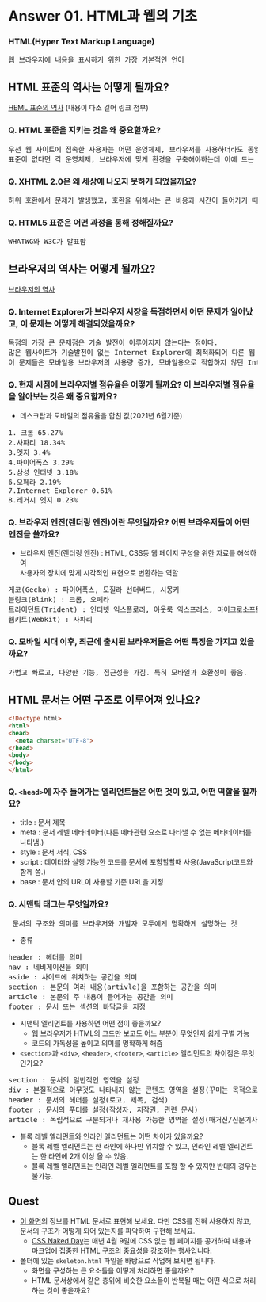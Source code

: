 # Answer 01. HTML과 웹의 기초

### **HTML(Hyper Text Markup Language)**   
<pre>웹 브라우저에 내용을 표시하기 위한 가장 기본적인 언어</pre>

## HTML 표준의 역사는 어떻게 될까요?
[HEML 표준의 역사](https://ko.wikipedia.org/wiki/HTML#%ED%91%9C%EC%A4%80_%EB%B2%84%EC%A0%84%EC%9D%98_%EC%97%AD%EC%82%AC)
(내용이 다소 길어 링크 첨부)

### __Q. HTML 표준을 지키는 것은 왜 중요할까요?__
<pre>우선 웹 사이트에 접속한 사용자는 어떤 운영체제, 브라우저를 사용하더라도 동일하게 보이고 작동해야한다.   
표준이 없다면 각 운영체제, 브라우저에 맞게 환경을 구축해야하는데 이에 드는 시간과 비용의 절감을 위해서라도 표준을 꼭 지켜야한다.
</pre>
   
### __Q. XHTML 2.0은 왜 세상에 나오지 못하게 되었을까요?__
<pre>하위 호환에서 문제가 발생했고, 호환을 위해서는 큰 비용과 시간이 들어가기 때문에</pre>

### __Q. HTML5 표준은 어떤 과정을 통해 정해질까요?__
<pre>WHATWG와 W3C가 발표함</pre>

## 브라우저의 역사는 어떻게 될까요?
[브라우저의 역사](https://ko.wikipedia.org/wiki/%EC%9B%B9_%EB%B8%8C%EB%9D%BC%EC%9A%B0%EC%A0%80#%EC%97%AD%EC%82%AC)

### __Q. Internet Explorer가 브라우저 시장을 독점하면서 어떤 문제가 일어났고, 이 문제는 어떻게 해결되었을까요?__
<pre>독점의 가장 큰 문제점은 기술 발전이 이루어지지 않는다는 점이다.   
많은 웹사이트가 기술발전이 없는 Internet Explorer에 최적화되어 다른 웹 브라우저와 제대로 호환되지 않았다.   
이 문제들은 모바일용 브라우저의 사용량 증가, 모바일용으로 적합하지 않던 Internet Explorer는 크롬과 사파리에게 점유율을 빼앗기며 해결되었다.
</pre>

### __Q. 현재 시점에 브라우저별 점유율은 어떻게 될까요? 이 브라우저별 점유율을 알아보는 것은 왜 중요할까요?__
* 데스크탑과 모바일의 점유율을 합친 값(2021년 6월기준)
<pre>1. 크롬 65.27%   
2.사파리 18.34%
3.엣지 3.4%
4.파이어폭스 3.29%
5.삼성 인터넷 3.18%
6.오페라 2.19%
7.Internet Explorer 0.61%
8.레거시 엣지 0.23%
</pre>

### __Q. 브라우저 엔진(렌더링 엔진)이란 무엇일까요? 어떤 브라우저들이 어떤 엔진을 쓸까요?__
* 브라우저 엔진(렌더링 엔진) : HTML, CSS등 웹 페이지 구성을 위한 자료를 해석하여   
사용자의 장치에 맞게 시각적인 표현으로 변환하는 역할
<pre>게코(Gecko) : 파이어폭스, 모질라 선더버드, 시몽키
블링크(Blink) : 크롬, 오페라   
트라이던트(Trident) : 인터넷 익스플로러, 아웃룩 익스프레스, 마이크로소프트 아웃룩, 윈앰프, 리얼플레이어   
웹키트(Webkit) : 사파리
</pre>


### __Q. 모바일 시대 이후, 최근에 출시된 브라우저들은 어떤 특징을 가지고 있을까요?__
<pre>가볍고 빠르고, 다양한 기능, 접근성을 가짐. 특히 모바일과 호환성이 좋음.</pre>

## HTML 문서는 어떤 구조로 이루어져 있나요?   
~~~ html
<!Doctype html>
<html>
<head>
  <meta charset="UTF-8">
</head>
<body>
</body>
</html>
~~~
### __Q. `<head>`에 자주 들어가는 엘리먼트들은 어떤 것이 있고, 어떤 역할을 할까요?__
* title : 문서 제목
* meta : 문서 레벨 메타데이터(다른 메타관련 요소로 나타낼 수 없는 메타데이터를 나타냄.)
* style : 문서 서식, CSS
* script : 데이터와 실행 가능한 코드를 문서에 포함할할때 사용(JavaScript코드와 함께 씀.)
* base : 문서 안의 URL이 사용할 기준 URL을 지정



### __Q. 시맨틱 태그는 무엇일까요?__
<pre> 문서의 구조와 의미를 브라우저와 개발자 모두에게 명확하게 설명하는 것
</pre>
* 종류
<pre>header : 헤더를 의미
nav : 네비게이션을 의미   
aside : 사이드에 위치하는 공간을 의미   
section : 본문의 여러 내용(artivle)을 포함하는 공간을 의미   
article : 본문의 주 내용이 들어가는 공간을 의미   
footer : 문서 또는 섹션의 바닥글을 지정   
</pre>

* 시맨틱 엘리먼트를 사용하면 어떤 점이 좋을까요?
  * 웹 브라우저가 HTML의 코드만 보고도 어느 부분이 무엇인지 쉽게 구별 가능
  * 코드의 가독성을 높이고 의미를 명확하게 해줌
* `<section>`과 `<div>`, `<header>`, `<footer>`, `<article>` 엘리먼트의 차이점은 무엇인가요?
<pre>section : 문서의 일반적인 영역을 설정
div : 본질적으로 아무것도 나타내지 않는 콘텐츠 영역을 설정(꾸미는 목적으로 사용)
header : 문서의 헤더를 설정(로고, 제목, 검색)
footer : 문서의 푸터를 설정(작성자, 저작권, 관련 문서)
article : 독립적으로 구분되거나 재사용 가능한 영역을 설정(매거진/신문기사, 블로그)
</pre>
* 블록 레벨 엘리먼트와 인라인 엘리먼트는 어떤 차이가 있을까요?
  * 블록 레벨 엘리먼트는 한 라인에 하나만 위치할 수 있고, 인라인 레벨 엘리먼트는 한 라인에 2개 이상 올 수 있음.
  * 블록 레벨 엘리먼트는 인라인 레벨 엘리먼트를 포함 할 수 있지만 반대의 경우는 불가능.

## Quest
* [이 화면](screen.png)의 정보를 HTML 문서로 표현해 보세요. 다만 CSS를 전혀 사용하지 않고, 문서의 구조가 어떻게 되어 있는지를 파악하여 구현해 보세요.
  * [CSS Naked Day](https://css-naked-day.github.io/)는 매년 4월 9일에 CSS 없는 웹 페이지를 공개하여 내용과 마크업에 집중한 HTML 구조의 중요성을 강조하는 행사입니다.
* 폴더에 있는 `skeleton.html` 파일을 바탕으로 작업해 보시면 됩니다.
  * 화면을 구성하는 큰 요소들을 어떻게 처리하면 좋을까요?
  * HTML 문서상에서 같은 층위에 비슷한 요소들이 반복될 때는 어떤 식으로 처리하는 것이 좋을까요?